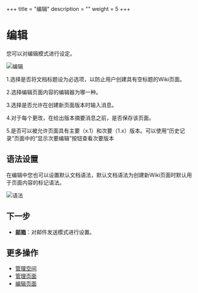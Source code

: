 ﻿+++
title = "编辑"
description = ""
weight = 5
+++
# 编辑

您可以对编辑模式进行设定。

![编辑](/docs/user-guide/wiki/system-management/image/editing.png)

1.选择是否将文档标题设为必选项，以防止用户创建具有空标题的Wiki页面。

2.选择编辑页面内容的编辑器为哪一种。

3.选择是否允许在创建新页面版本时输入消息。

4.对于每个更改，在给出版本摘要消息之前，是否保存该页面。

5.是否可以被允许页面具有主要（x.1）和次要（1.x）版本。可以使用“历史记录”页面中的“显示次要编辑”按钮查看次要版本

## 语法设置
在编辑中您也可以设置默认文档语法，默认文档语法为创建新Wiki页面时默认用于页面内容的标记语法。

![语法](/docs/user-guide/wiki/system-management/image/sy.png)

## 下一步
- [**邮箱**](../mail)：对邮件发送模式进行设置。

## 更多操作
- [管理空间](../../space/manage-space)
- [管理页面](../../page/manage-page)
- [编辑页面](../../page/edict-page)